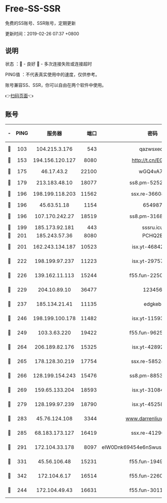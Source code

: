 # Free-SS-SSR

免费的SS账号、SSR账号，定期更新

更新时间：2019-02-26 07:37 +0800

## 说明

状态     ：🙂 - 良好 🙁 - 多次连接失败或连接超时

PING值   ：不代表真实使用中的速度，仅供参考。

账号兼容SS、SSR，你可以自由在两个软件中使用。

👉[扫码页面](https://liesauer.github.io/free-ss-ssr.github.io/)👈

## 账号

|-|PING|服务器|端口|密码|加密方式|区域|
|:----:|:----:|:-----:|-----:|:----:|:----:|:----:|
|🙂|103|104.215.3.176|543|qazwsxedc|aes-256-gcm|JP|
|🙂|153|194.156.120.127|8080|http://t.cn/EGJIyrl|rc4-md5|RU|
|🙂|175|46.17.43.2|22100|wGQ4vA7D|aes-256-gcm|RU|
|🙂|179|213.183.48.10|18077|ss8.pm-52520376|rc4-md5|RU|
|🙂|196|198.199.118.203|11562|ssx.re-36608339|aes-256-cfb|US|
|🙂|196|45.63.51.18|1154|654987|chacha20|US|
|🙂|196|107.170.242.27|18519|ss8.pm-31689702|aes-256-cfb|US|
|🙂|199|185.173.92.181|443|sssru.icu|rc4-md5|RU|
|🙂|201|185.243.57.36|8080|PCHQ2E|rc4-md5|US|
|🙂|201|162.243.134.187|10523|isx.yt-46842500|aes-256-cfb|US|
|🙂|222|198.199.97.237|11223|isx.yt-29757197|aes-256-cfb|US|
|🙂|226|139.162.11.113|15244|f55.fun-22509021|aes-256-cfb|SG|
|🙂|229|204.10.89.10|36477|123456|aes-256-cfb|US|
|🙂|237|185.134.21.41|11135|edgkeb|aes-256-cfb|GB|
|🙂|246|198.199.100.178|11482|isx.yt-11593986|aes-256-cfb|US|
|🙂|249|103.3.63.220|19422|f55.fun-96253224|aes-256-cfb|SG|
|🙂|264|206.189.82.176|15325|isx.yt-42892061|aes-256-cfb|SG|
|🙂|265|178.128.30.219|17754|ssx.re-58524965|aes-256-cfb|SG|
|🙂|266|128.199.154.243|15476|ss8.pm-88536121|aes-256-cfb|SG|
|🙂|269|159.65.133.204|18593|isx.yt-31084896|aes-256-cfb|SG|
|🙂|279|128.199.97.239|18790|isx.yt-45258206|aes-256-cfb|SG|
|🙂|283|45.76.124.108|3344|www.darrenliuwei.com|aes-256-cfb|AU|
|🙂|285|68.183.173.127|16419|ssx.re-41296658|aes-256-cfb|US|
|🙂|291|172.104.33.178|8097|eIW0Dnk69454e6nSwuspv9DmS201tQ0D|aes-256-cfb|SG|
|🙂|331|45.56.106.48|15231|f55.fun-19499704|aes-256-cfb|US|
|🙂|342|172.104.6.17|16514|f55.fun-22605717|aes-256-cfb|US|
|🙂|244|172.104.49.43|16631|f55.fun-30118165|aes-256-cfb|SG|
